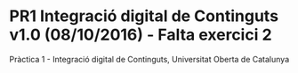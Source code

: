 # PR1 Integració digital de Continguts v1.0 (08/10/2016) - Falta exercici 2
Pràctica 1 - Integració digital de Continguts, Universitat Oberta de Catalunya
